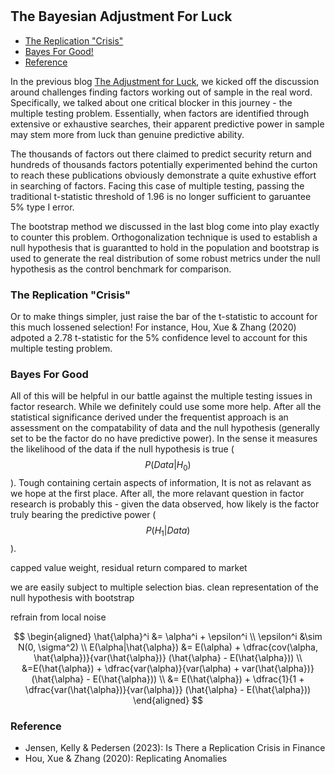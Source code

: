 #

## The Bayesian Adjustment For Luck

- [The Replication "Crisis"](#Crisis)
- [Bayes For Good!](#bay)
- [Reference](#ref)


In the previous blog [The Adjustment for Luck](https://skybluerw.github.io/2024/06/26/luck-factor-zoo.html), we kicked off the discussion around challenges finding factors working out of sample in the real word. Specifically, we talked about one critical blocker in this journey - the multiple testing problem. Essentially, when factors are identified through extensive or exhaustive searches, their apparent predictive power in sample may stem more from luck than genuine predictive ability. 

The thousands of factors out there claimed to predict security return and hundreds of thousands factors potentially experimented behind the curton to reach these publications obviously demonstrate a quite exhustive effort in searching of factors. Facing this case of multiple testing, passing the traditional t-statistic threshold of 1.96 is no longer sufficient to garuantee 5% type I error. 

The bootstrap method we discussed in the last blog come into play exactly to counter this problem.  Orthogonalization technique is used to establish a null hypothesis that is guarantted to hold in the population and bootstrap is used to generate the real distribution of some robust metrics under the null hypothesis as the control benchmark for comparison. 

### The Replication "Crisis" <a name="crisis"></a>

Or to make things simpler, just raise the bar of the t-statistic to account for this much lossened selection! For instance, Hou, Xue & Zhang (2020) adpoted a 2.78 t-statistic for the 5% confidence level to account for this multiple testing problem. 




### Bayes For Good <a name="bay"></a>

All of this will be helpful in our battle against the multiple testing issues in factor research. While we definitely could use some more help. After all the statistical significance derived under the frequentist approach is an assessment on the compatability of data and the null hypothesis (generally set to be the factor do no have predictive power). In the sense it measures the likelihood of the data if the null hypothesis is true ($$P(Data|H_0)$$). Tough containing certain aspects of information, It is not as relavant as we hope at the first place. After all, the more relavant question in factor research is probably this - given the data observed, how likely is the factor truly bearing the predictive power ($$P(H_1|Data)$$).



capped value weight, residual return compared to market


we are easily subject to multiple selection bias. clean representation of the null hypothesis with bootstrap

refrain from local noise

$$
\begin{aligned}
\hat{\alpha}^i &= \alpha^i + \epsilon^i \\
\epsilon^i &\sim N(0, \sigma^2) \\
E(\alpha|\hat{\alpha}) &= E(\alpha) + \dfrac{cov(\alpha, \hat{\alpha})}{var(\hat{\alpha})} (\hat{\alpha} - E(\hat{\alpha})) \\
&=E(\hat{\alpha}) + \dfrac{var(\alpha)}{var(\alpha) + var(\hat{\alpha})} (\hat{\alpha} - E(\hat{\alpha})) \\
&= E(\hat{\alpha}) + \dfrac{1}{1 + \dfrac{var(\hat{\alpha})}{var(\alpha)}} (\hat{\alpha} - E(\hat{\alpha}))
\end{aligned}
$$

### Reference <a name="ref"></a>
- Jensen, Kelly & Pedersen (2023): Is There a Replication Crisis in Finance
- Hou, Xue & Zhang (2020): Replicating Anomalies
